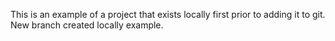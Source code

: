This is an example of a project that exists locally first prior to adding it to git.
New branch created locally example.
